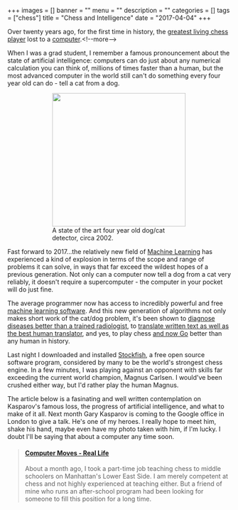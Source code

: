 +++
images = []
banner = ""
menu = ""
description = ""
categories = []
tags = ["chess"]
title = "Chess and Intelligence"
date = "2017-04-04"
+++

Over twenty years ago, for the first time in history, 
the [greatest living chess player](https://en.wikipedia.org/wiki/Garry_Kasparov)
lost to a [computer](https://en.wikipedia.org/wiki/Deep_Blue_(chess_computer)).<!--more-->

When I was a grad student, I remember a famous pronouncement about the state of artificial intelligence: computers can do just about any numerical calculation you can think of,
millions of times faster than a human, but the most advanced computer in the world
still can't do something every four year old can do - 
tell a cat from a dog.

<div style="margin: 0 auto; width:60%">
<img src="/img/maya-chess.png" height="300">
<figcaption>
A state of the art four year old dog/cat detector, circa 2002.
</figcaption>
</div>

Fast forward to 2017...the relatively new field of [Machine Learning](https://en.wikipedia.org/wiki/Machine_learning)
has experienced a kind of explosion in terms of the scope and range of problems
it can solve, in ways that far exceed the wildest hopes of a previous generation.
Not only can a computer now tell a dog from a cat very reliably, it doesn't require
a supercomputer - the computer in your pocket will do just fine. 

The average programmer now has access to incredibly
powerful and free [machine learning software](https://github.com/tensorflow).
And this new generation of algorithms not only makes short work of the cat/dog
problem, it's been shown to [diagnose diseases better than a trained radiologist](http://www.diagnosticimaging.com/pacs-and-informatics/machine-learning-algorithms-outperform-inexperienced-radiologists), to 
[translate written text as well as the best human translator](https://www.nytimes.com/2016/12/14/magazine/the-great-ai-awakening.html),
and yes, to play chess [and now Go](https://www.theatlantic.com/technology/archive/2016/03/the-invisible-opponent/475611/) better than any human in history.

Last night I downloaded and installed [Stockfish](https://github.com/official-stockfish/Stockfish),
a free open source software program, considered by many to be the world's strongest chess engine.
In a few minutes, I was playing against an opponent with skills far exceeding
the current world champion, Magnus Carlsen. I would've been crushed either way, but
I'd rather play the human Magnus.

The article below is a fasinating and well written contemplation on Kasparov's famous loss,
the progress of artificial intelligence, and what to make of it all. Next month Gary Kasparov
is coming to the Google office in London to give a talk. He's one of my heroes. I really
hope to meet him, shake his hand, maybe even have my photo taken with him, if I'm lucky.
I doubt I'll be saying that about a computer any time soon.

<blockquote class="embedly-card"><h4><a href="http://reallifemag.com/computer-moves/">Computer Moves - Real Life</a></h4><p>About a month ago, I took a part-time job teaching chess to middle schoolers on Manhattan's Lower East Side. I am merely competent at chess and not highly experienced at teaching either. But a friend of mine who runs an after-school program had been looking for someone to fill this position for a long time.</p></blockquote>
<script async src="//cdn.embedly.com/widgets/platform.js" charset="UTF-8"></script>
